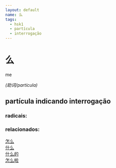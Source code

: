 ```yaml
--- 
layout: default
name: 么 
tags: 
  - hsk1
  - partícula
  - interrogação
--- 
```

# 么 
me  
 
*(助词/partícula)*  
## partícula indicando interrogação 
### radicais: 
### relacionados: 
[怎么](/zhengshidu/hsk1/怎么)  
[什么](/zhengshidu/hsk1/什么)  
[什么的](/zhengshidu/outras/什么的)  
[怎么啦](/zhengshidu/outras/怎么啦)  
